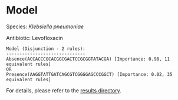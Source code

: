 
# Model

Species: *Klebsiella pneumoniae*

Antibiotic: Levofloxacin

```
Model (Disjunction - 2 rules):
------------------------------
Absence(ACCACCCGCACGGCGACTCCGCGGTATACGA) [Importance: 0.98, 11 equivalent rules]
OR
Presence(AAGGTATTGATCAGCGTCGGGGAGCCCGGCT) [Importance: 0.02, 35 equivalent rules]

```

For details, please refer to the [results directory](../../../../../results/scm_b/klebsiella%20pneumoniae/levofloxacin/repeat_1/).

